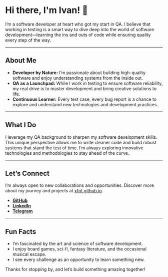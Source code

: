 # Hi there, I'm Ivan! 👋

I’m a software developer at heart who got my start in QA. I believe that working in testing is a smart way to dive deep into the world of software development—learning the ins and outs of code while ensuring quality every step of the way.

---

## About Me

- **Developer by Nature:** I’m passionate about building high-quality software and enjoy understanding systems from the inside out.
- **QA as a Launchpad:** While I work in testing to ensure software reliability, my real drive is to master development and bring creative solutions to life.
- **Continuous Learner:** Every test case, every bug report is a chance to explore and understand new technologies and development practices.

---

## What I Do

I leverage my QA background to sharpen my software development skills. This unique perspective allows me to write cleaner code and build robust systems that stand the test of time. I’m always exploring innovative technologies and methodologies to stay ahead of the curve.

---

## Let’s Connect

I’m always open to new collaborations and opportunities. Discover more about my journey and projects at [xfnt.github.io](https://xfnt.github.io).

- **[GitHub](https://github.com)**
- **[LinkedIn](https://www.linkedin.com)**
- **[Telegram](https://telegram.org)**

---

## Fun Facts

- I’m fascinated by the art and science of software development.
- I enjoy board games, sci-fi, fantasy literature, and the occasional musical escape.
- I see every challenge as an opportunity to learn something new.

Thanks for stopping by, and let’s build something amazing together!
